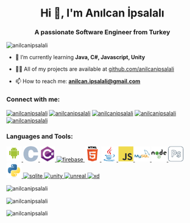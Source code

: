 <h1 align="center">Hi 👋, I'm Anılcan İpsalalı</h1>
<h3 align="center">A passionate Software Engineer from Turkey</h3>

<p align="left"> <img src="https://komarev.com/ghpvc/?username=anilcanipsalali&label=Profile%20views&color=ffee00&style=flat" alt="anilcanipsalali" /> </p>

- 🌱 I’m currently learning **Java, C#, Javascript, Unity**

- 👨‍💻 All of my projects are available at [github.com/anilcanipsalali](github.com/anilcanipsalali)

- 📫 How to reach me: **anilcan.ipsalali@gmail.com**

<h3 align="left">Connect with me:</h3>
<p align="left">
<a href="https://dev.to/anilcanipsalali" target="blank"><img align="center" src="https://cdn.jsdelivr.net/npm/simple-icons@3.0.1/icons/dev-dot-to.svg" alt="anilcanipsalali" height="30" width="40" /></a>
<a href="https://twitter.com/anilcanipsalali" target="blank"><img align="center" src="https://cdn.jsdelivr.net/npm/simple-icons@3.0.1/icons/twitter.svg" alt="anilcanipsalali" height="30" width="40" /></a>
<a href="https://linkedin.com/in/anilcanipsalali" target="blank"><img align="center" src="https://cdn.jsdelivr.net/npm/simple-icons@3.0.1/icons/linkedin.svg" alt="anilcanipsalali" height="30" width="40" /></a>
<a href="https://fb.com/anilcanipsalali" target="blank"><img align="center" src="https://cdn.jsdelivr.net/npm/simple-icons@3.0.1/icons/facebook.svg" alt="anilcanipsalali" height="30" width="40" /></a>
<a href="https://instagram.com/anilcanipsalali" target="blank"><img align="center" src="https://cdn.jsdelivr.net/npm/simple-icons@3.0.1/icons/instagram.svg" alt="anilcanipsalali" height="30" width="40" /></a>
</p>

<h3 align="left">Languages and Tools:</h3>
<p align="left"> <a href="https://developer.android.com" target="_blank"> <img src="https://raw.githubusercontent.com/devicons/devicon/master/icons/android/android-original-wordmark.svg" alt="android" width="40" height="40"/> </a> <a href="https://www.cprogramming.com/" target="_blank"> <img src="https://raw.githubusercontent.com/devicons/devicon/master/icons/c/c-original.svg" alt="c" width="40" height="40"/> </a> <a href="https://www.w3schools.com/cs/" target="_blank"> <img src="https://raw.githubusercontent.com/devicons/devicon/master/icons/csharp/csharp-original.svg" alt="csharp" width="40" height="40"/> </a> <a href="https://firebase.google.com/" target="_blank"> <img src="https://www.vectorlogo.zone/logos/firebase/firebase-icon.svg" alt="firebase" width="40" height="40"/> </a> <a href="https://www.w3.org/html/" target="_blank"> <img src="https://raw.githubusercontent.com/devicons/devicon/master/icons/html5/html5-original-wordmark.svg" alt="html5" width="40" height="40"/> </a> <a href="https://www.java.com" target="_blank"> <img src="https://raw.githubusercontent.com/devicons/devicon/master/icons/java/java-original.svg" alt="java" width="40" height="40"/> </a> <a href="https://developer.mozilla.org/en-US/docs/Web/JavaScript" target="_blank"> <img src="https://raw.githubusercontent.com/devicons/devicon/master/icons/javascript/javascript-original.svg" alt="javascript" width="40" height="40"/> </a> <a href="https://www.mysql.com/" target="_blank"> <img src="https://raw.githubusercontent.com/devicons/devicon/master/icons/mysql/mysql-original-wordmark.svg" alt="mysql" width="40" height="40"/> </a> <a href="https://nodejs.org" target="_blank"> <img src="https://raw.githubusercontent.com/devicons/devicon/master/icons/nodejs/nodejs-original-wordmark.svg" alt="nodejs" width="40" height="40"/> </a> <a href="https://www.photoshop.com/en" target="_blank"> <img src="https://raw.githubusercontent.com/devicons/devicon/master/icons/photoshop/photoshop-line.svg" alt="photoshop" width="40" height="40"/> </a> <a href="https://www.python.org" target="_blank"> <img src="https://raw.githubusercontent.com/devicons/devicon/master/icons/python/python-original.svg" alt="python" width="40" height="40"/> </a> <a href="https://www.sqlite.org/" target="_blank"> <img src="https://www.vectorlogo.zone/logos/sqlite/sqlite-icon.svg" alt="sqlite" width="40" height="40"/> </a> <a href="https://unity.com/" target="_blank"> <img src="https://www.vectorlogo.zone/logos/unity3d/unity3d-icon.svg" alt="unity" width="40" height="40"/> </a> <a href="https://unrealengine.com/" target="_blank"> <img src="https://raw.githubusercontent.com/kenangundogan/fontisto/036b7eca71aab1bef8e6a0518f7329f13ed62f6b/icons/svg/brand/unreal-engine.svg" alt="unreal" width="40" height="40"/> </a> <a href="https://www.adobe.com/products/xd.html" target="_blank"> <img src="https://cdn.worldvectorlogo.com/logos/adobe-xd.svg" alt="xd" width="40" height="40"/> </a> </p>

<p><img align="center" src="https://github-readme-stats.vercel.app/api/top-langs?username=anilcanipsalali&show_icons=true&locale=en&layout=compact" alt="anilcanipsalali" /></p>

<p><img align="center" src="https://github-readme-stats.vercel.app/api?username=anilcanipsalali&show_icons=true&locale=en" alt="anilcanipsalali" /></p>

<p><img align="center" src="https://github-readme-streak-stats.herokuapp.com/?user=anilcanipsalali&" alt="anilcanipsalali" /></p>
